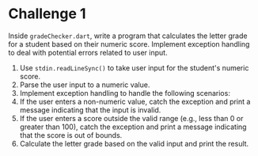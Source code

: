 # Challenge 1

Inside `gradeChecker.dart`, write a program that calculates the letter grade for a student based on their numeric score. Implement exception handling to deal with potential errors related to user input.

1. Use `stdin.readLineSync()` to take user input for the student's numeric score.
2. Parse the user input to a numeric value.
3. Implement exception handling to handle the following scenarios:
4. If the user enters a non-numeric value, catch the exception and print a message indicating that the input is invalid.
5. If the user enters a score outside the valid range (e.g., less than 0 or greater than 100), catch the exception and print a message indicating that the score is out of bounds.
6. Calculate the letter grade based on the valid input and print the result.